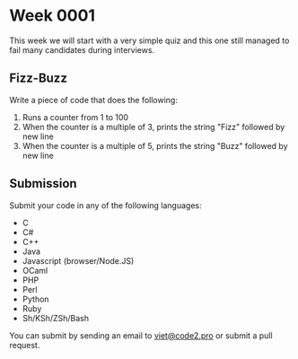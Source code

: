 # Week 0001

This week we will start with a very simple quiz and this one still managed to fail many candidates during interviews.

## Fizz-Buzz

Write a piece of code that does the following:

1. Runs a counter from 1 to 100
2. When the counter is a multiple of 3, prints the string "Fizz" followed by new line
3. When the counter is a multiple of 5, prints the string "Buzz" followed by new line

## Submission

Submit your code in any of the following languages:

* C
* C#
* C++
* Java
* Javascript (browser/Node.JS)
* OCaml
* PHP
* Perl
* Python
* Ruby
* Sh/KSh/ZSh/Bash

You can submit by sending an email to viet@code2.pro or submit a pull request.
